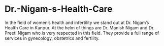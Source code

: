# Dr.-Nigam-s-Health-Care
In the field of women’s health and infertility we stand out at Dr. Nigam’s Health Care in Kanpur. At the helm of things are Dr. Manish Nigam and Dr. Preeti Nigam who is very respected in this field. They provide a full range of services in gynecology, obstetrics and fertility.
